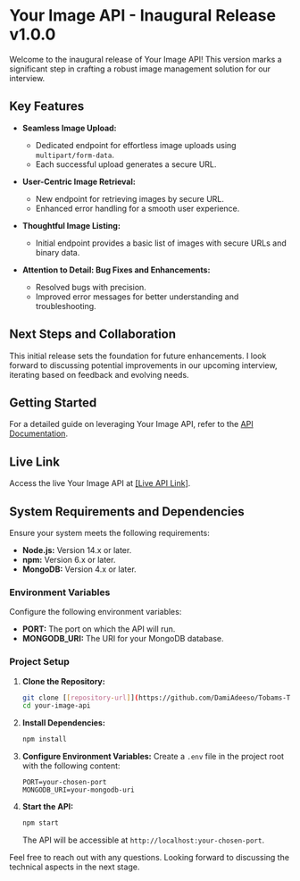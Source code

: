 


# Your Image API - Inaugural Release v1.0.0

Welcome to the inaugural release of Your Image API! This version marks a significant step in crafting a robust image management solution for our interview.

## Key Features

- **Seamless Image Upload:**
  - Dedicated endpoint for effortless image uploads using `multipart/form-data`.
  - Each successful upload generates a secure URL.

- **User-Centric Image Retrieval:**
  - New endpoint for retrieving images by secure URL.
  - Enhanced error handling for a smooth user experience.

- **Thoughtful Image Listing:**
  - Initial endpoint provides a basic list of images with secure URLs and binary data.

- **Attention to Detail: Bug Fixes and Enhancements:**
  - Resolved bugs with precision.
  - Improved error messages for better understanding and troubleshooting.

## Next Steps and Collaboration

This initial release sets the foundation for future enhancements. I look forward to discussing potential improvements in our upcoming interview, iterating based on feedback and evolving needs.

## Getting Started

For a detailed guide on leveraging Your Image API, refer to the [API Documentation](https://www.postman.com/altimetry-candidate-2079200/workspace/tobams-task/api/df32a427-32fb-4c23-98cc-6ec2fc0a4656).

## Live Link

Access the live Your Image API at [[Live API Link]](https://tobams-task-4u7m.onrender.com).

## System Requirements and Dependencies

Ensure your system meets the following requirements:

- **Node.js:** Version 14.x or later.
- **npm:** Version 6.x or later.
- **MongoDB:** Version 4.x or later.

### Environment Variables

Configure the following environment variables:

- **PORT:** The port on which the API will run.
- **MONGODB_URI:** The URI for your MongoDB database.

### Project Setup

1. **Clone the Repository:**
   ```bash
   git clone [[repository-url]](https://github.com/DamiAdeeso/Tobams-Task/)
   cd your-image-api
   ```

2. **Install Dependencies:**
   ```bash
   npm install
   ```

3. **Configure Environment Variables:**
   Create a `.env` file in the project root with the following content:
   ```plaintext
   PORT=your-chosen-port
   MONGODB_URI=your-mongodb-uri
   ```

4. **Start the API:**
   ```bash
   npm start
   ```

   The API will be accessible at `http://localhost:your-chosen-port`.

Feel free to reach out with any questions. Looking forward to discussing the technical aspects in the next stage.
```

